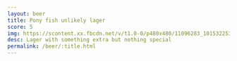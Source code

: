 ```yaml
---
layout: beer
title: Pony fish unlikely lager
score: 5
img: https://scontent.xx.fbcdn.net/v/t1.0-0/p480x480/11096283_10153225353503745_2273426521907233162_n.jpg?oh=bb69e1fff4e29887036408f02f79b099&oe=59135378
desc: Lager with something extra but nothing special
permalink: /beer/:title.html
---
```

